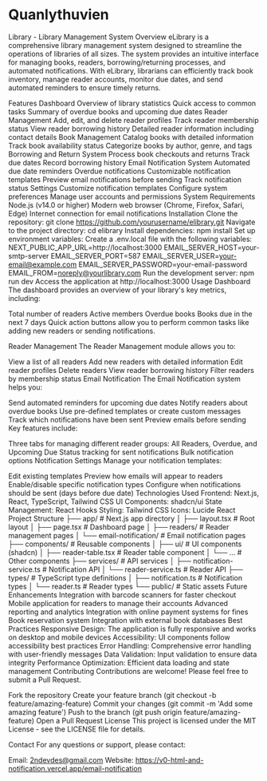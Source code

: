 # Quanlythuvien
Library - Library Management System
Overview
eLibrary is a comprehensive library management system designed to streamline the operations of libraries of all sizes. The system provides an intuitive interface for managing books, readers, borrowing/returning processes, and automated notifications. With eLibrary, librarians can efficiently track book inventory, manage reader accounts, monitor due dates, and send automated reminders to ensure timely returns.

Features
Dashboard
Overview of library statistics
Quick access to common tasks
Summary of overdue books and upcoming due dates
Reader Management
Add, edit, and delete reader profiles
Track reader membership status
View reader borrowing history
Detailed reader information including contact details
Book Management
Catalog books with detailed information
Track book availability status
Categorize books by author, genre, and tags
Borrowing and Return System
Process book checkouts and returns
Track due dates
Record borrowing history
Email Notification System
Automated due date reminders
Overdue notifications
Customizable notification templates
Preview email notifications before sending
Track notification status
Settings
Customize notification templates
Configure system preferences
Manage user accounts and permissions
System Requirements
Node.js (v14.0 or higher)
Modern web browser (Chrome, Firefox, Safari, Edge)
Internet connection for email notifications
Installation
Clone the repository:
git clone https://github.com/yourusername/elibrary.git
Navigate to the project directory:
cd elibrary
Install dependencies:
npm install
Set up environment variables: Create a .env.local file with the following variables:
NEXT_PUBLIC_APP_URL=http://localhost:3000
EMAIL_SERVER_HOST=your-smtp-server
EMAIL_SERVER_PORT=587
EMAIL_SERVER_USER=your-email@example.com
EMAIL_SERVER_PASSWORD=your-email-password
EMAIL_FROM=noreply@yourlibrary.com
Run the development server:
npm run dev
Access the application at http://localhost:3000
Usage
Dashboard
The dashboard provides an overview of your library's key metrics, including:

Total number of readers
Active members
Overdue books
Books due in the next 7 days
Quick action buttons allow you to perform common tasks like adding new readers or sending notifications.

Reader Management
The Reader Management module allows you to:

View a list of all readers
Add new readers with detailed information
Edit reader profiles
Delete readers
View reader borrowing history
Filter readers by membership status
Email Notification
The Email Notification system helps you:

Send automated reminders for upcoming due dates
Notify readers about overdue books
Use pre-defined templates or create custom messages
Track which notifications have been sent
Preview emails before sending
Key features include:

Three tabs for managing different reader groups: All Readers, Overdue, and Upcoming Due
Status tracking for sent notifications
Bulk notification options
Notification Settings
Manage your notification templates:

Edit existing templates
Preview how emails will appear to readers
Enable/disable specific notification types
Configure when notifications should be sent (days before due date)
Technologies Used
Frontend: Next.js, React, TypeScript, Tailwind CSS
UI Components: shadcn/ui
State Management: React Hooks
Styling: Tailwind CSS
Icons: Lucide React
Project Structure
├── app/                  # Next.js app directory
│   ├── layout.tsx        # Root layout
│   ├── page.tsx          # Dashboard page
│   ├── readers/          # Reader management pages
│   └── email-notification/ # Email notification pages
├── components/           # Reusable components
│   ├── ui/               # UI components (shadcn)
│   ├── reader-table.tsx  # Reader table component
│   └── ...               # Other components
├── services/             # API services
│   ├── notification-service.ts # Notification API
│   └── reader-service.ts # Reader API
├── types/                # TypeScript type definitions
│   ├── notification.ts   # Notification types
│   └── reader.ts         # Reader types
└── public/               # Static assets
Future Enhancements
Integration with barcode scanners for faster checkout
Mobile application for readers to manage their accounts
Advanced reporting and analytics
Integration with online payment systems for fines
Book reservation system
Integration with external book databases
Best Practices
Responsive Design: The application is fully responsive and works on desktop and mobile devices
Accessibility: UI components follow accessibility best practices
Error Handling: Comprehensive error handling with user-friendly messages
Data Validation: Input validation to ensure data integrity
Performance Optimization: Efficient data loading and state management
Contributing
Contributions are welcome! Please feel free to submit a Pull Request.

Fork the repository
Create your feature branch (git checkout -b feature/amazing-feature)
Commit your changes (git commit -m 'Add some amazing feature')
Push to the branch (git push origin feature/amazing-feature)
Open a Pull Request
License
This project is licensed under the MIT License - see the LICENSE file for details.

Contact
For any questions or support, please contact:

Email: 2ndevdes@gmail.com
Website: https://v0-html-and-notification.vercel.app/email-notification

